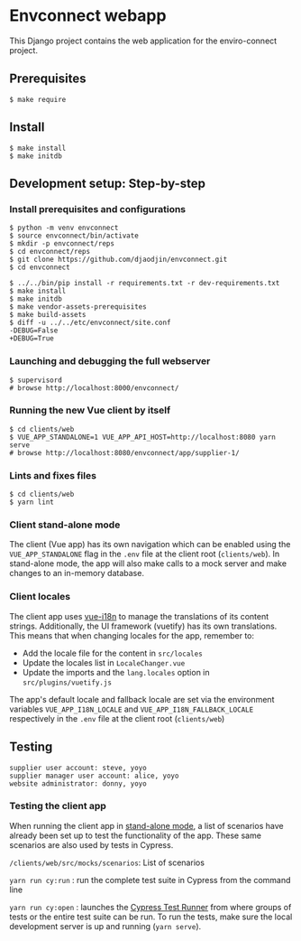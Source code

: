 # Envconnect webapp

This Django project contains the web application for the enviro-connect project.

## Prerequisites

    $ make require

## Install

    $ make install
    $ make initdb


## Development setup: Step-by-step

### Install prerequisites and configurations

    $ python -m venv envconnect
    $ source envconnect/bin/activate
    $ mkdir -p envconnect/reps
    $ cd envconnect/reps
    $ git clone https://github.com/djaodjin/envconnect.git
    $ cd envconnect

    $ ../../bin/pip install -r requirements.txt -r dev-requirements.txt
    $ make install
    $ make initdb
    $ make vendor-assets-prerequisites
    $ make build-assets
    $ diff -u ../../etc/envconnect/site.conf
    -DEBUG=False
    +DEBUG=True

### Launching and debugging the full webserver

    $ supervisord
    # browse http://localhost:8000/envconnect/


### Running the new Vue client by itself

```
$ cd clients/web
$ VUE_APP_STANDALONE=1 VUE_APP_API_HOST=http://localhost:8080 yarn serve
# browse http://localhost:8080/envconnect/app/supplier-1/
```

### Lints and fixes files

```
$ cd clients/web
$ yarn lint
```

### <a name="stand-alone-mode"></a>Client stand-alone mode

The client (Vue app) has its own navigation which can be enabled using the `VUE_APP_STANDALONE` flag in the `.env` file at the client root (`clients/web`). In stand-alone mode, the app will also make calls to a mock server and make changes to an in-memory database.

### Client locales

The client app uses [vue-i18n](https://www.codeandweb.com/babeledit/tutorials/how-to-translate-your-vue-app-with-vue-i18n) to manage the translations of its content strings. Additionally, the UI framework (vuetify) has its own translations. This means that when changing locales for the app, remember to: 
- Add the locale file for the content in `src/locales`
- Update the locales list in `LocaleChanger.vue`
- Update the imports and the `lang.locales` option in `src/plugins/vuetify.js`

The app's default locale and fallback locale are set via the environment variables `VUE_APP_I18N_LOCALE` and `VUE_APP_I18N_FALLBACK_LOCALE` respectively in the `.env` file at the client root (`clients/web`)


## Testing

    supplier user account: steve, yoyo
    supplier manager user account: alice, yoyo
    website administrator: donny, yoyo

### Testing the client app

When running the client app in [stand-alone mode](#stand-alone-mode), a list of scenarios have already been set up to test the functionality of the app. These same scenarios are also used by tests in Cypress.

`/clients/web/src/mocks/scenarios`: List of scenarios

`yarn run cy:run` : run the complete test suite in Cypress from the command line

`yarn run cy:open` : launches the [Cypress Test Runner](https://docs.cypress.io/guides/core-concepts/test-runner.html) from where groups of tests or the entire test suite can be run. To run the tests, make sure the local development server is up and running (`yarn serve`).
